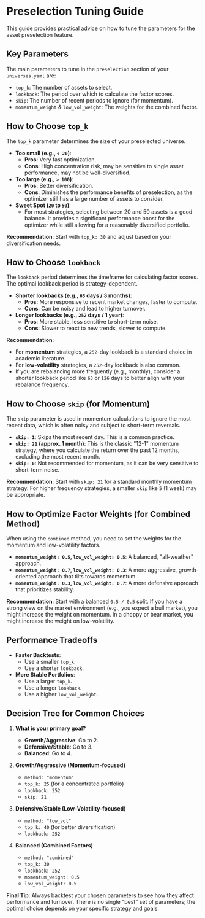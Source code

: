 # Preselection Tuning Guide

This guide provides practical advice on how to tune the parameters for the asset preselection feature.

## Key Parameters

The main parameters to tune in the `preselection` section of your `universes.yaml` are:

- `top_k`: The number of assets to select.
- `lookback`: The period over which to calculate the factor scores.
- `skip`: The number of recent periods to ignore (for momentum).
- `momentum_weight` & `low_vol_weight`: The weights for the combined factor.

## How to Choose `top_k`

The `top_k` parameter determines the size of your preselected universe.

- **Too small (e.g., `< 20`)**:
  - **Pros**: Very fast optimization.
  - **Cons**: High concentration risk, may be sensitive to single asset performance, may not be well-diversified.
- **Too large (e.g., `> 100`)**:
  - **Pros**: Better diversification.
  - **Cons**: Diminishes the performance benefits of preselection, as the optimizer still has a large number of assets to consider.
- **Sweet Spot (`20` to `50`)**:
  - For most strategies, selecting between 20 and 50 assets is a good balance. It provides a significant performance boost for the optimizer while still allowing for a reasonably diversified portfolio.

**Recommendation**: Start with `top_k: 30` and adjust based on your diversification needs.

## How to Choose `lookback`

The `lookback` period determines the timeframe for calculating factor scores. The optimal lookback period is strategy-dependent.

- **Shorter lookbacks (e.g., `63` days / 3 months)**:
  - **Pros**: More responsive to recent market changes, faster to compute.
  - **Cons**: Can be noisy and lead to higher turnover.
- **Longer lookbacks (e.g., `252` days / 1 year)**:
  - **Pros**: More stable, less sensitive to short-term noise.
  - **Cons**: Slower to react to new trends, slower to compute.

**Recommendation**:
- For **momentum** strategies, a `252`-day lookback is a standard choice in academic literature.
- For **low-volatility** strategies, a `252`-day lookback is also common.
- If you are rebalancing more frequently (e.g., monthly), consider a shorter lookback period like `63` or `126` days to better align with your rebalance frequency.

## How to Choose `skip` (for Momentum)

The `skip` parameter is used in momentum calculations to ignore the most recent data, which is often noisy and subject to short-term reversals.

- **`skip: 1`**: Skips the most recent day. This is a common practice.
- **`skip: 21` (approx. 1 month)**: This is the classic "12-1" momentum strategy, where you calculate the return over the past 12 months, excluding the most recent month.
- **`skip: 0`**: Not recommended for momentum, as it can be very sensitive to short-term noise.

**Recommendation**: Start with `skip: 21` for a standard monthly momentum strategy. For higher frequency strategies, a smaller `skip` like `5` (1 week) may be appropriate.

## How to Optimize Factor Weights (for Combined Method)

When using the `combined` method, you need to set the weights for the momentum and low-volatility factors.

- **`momentum_weight: 0.5`, `low_vol_weight: 0.5`**: A balanced, "all-weather" approach.
- **`momentum_weight: 0.7`, `low_vol_weight: 0.3`**: A more aggressive, growth-oriented approach that tilts towards momentum.
- **`momentum_weight: 0.3`, `low_vol_weight: 0.7`**: A more defensive approach that prioritizes stability.

**Recommendation**: Start with a balanced `0.5 / 0.5` split. If you have a strong view on the market environment (e.g., you expect a bull market), you might increase the weight on momentum. In a choppy or bear market, you might increase the weight on low-volatility.

## Performance Tradeoffs

- **Faster Backtests**:
  - Use a smaller `top_k`.
  - Use a shorter `lookback`.
- **More Stable Portfolios**:
  - Use a larger `top_k`.
  - Use a longer `lookback`.
  - Use a higher `low_vol_weight`.

## Decision Tree for Common Choices

1.  **What is your primary goal?**
    - **Growth/Aggressive**: Go to 2.
    - **Defensive/Stable**: Go to 3.
    - **Balanced**: Go to 4.

2.  **Growth/Aggressive (Momentum-focused)**
    - `method: "momentum"`
    - `top_k: 25` (for a concentrated portfolio)
    - `lookback: 252`
    - `skip: 21`

3.  **Defensive/Stable (Low-Volatility-focused)**
    - `method: "low_vol"`
    - `top_k: 40` (for better diversification)
    - `lookback: 252`

4.  **Balanced (Combined Factors)**
    - `method: "combined"`
    - `top_k: 30`
    - `lookback: 252`
    - `momentum_weight: 0.5`
    - `low_vol_weight: 0.5`

**Final Tip**: Always backtest your chosen parameters to see how they affect performance and turnover. There is no single "best" set of parameters; the optimal choice depends on your specific strategy and goals.